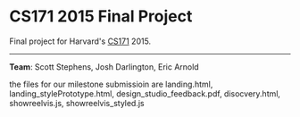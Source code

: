 CS171 2015 Final Project
===

Final project for Harvard's [CS171](http://www.cs171.org/2015/index.html) 2015.

---
**Team**: Scott Stephens, Josh Darlington, Eric Arnold

 the files for our milestone submissioin are landing.html, landing_stylePrototype.html, design_studio_feedback.pdf, disocvery.html, showreelvis.js, showreelvis_styled.js
